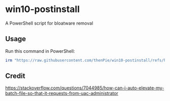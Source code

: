 # win10-postinstall
A PowerShell script for bloatware removal

## Usage

Run this command in PowerShell:

```powershell
irm "https://raw.githubusercontent.com/thenPie/win10-postinstall/refs/heads/main/src/launcher.ps1" | iex
```

## Credit

https://stackoverflow.com/questions/7044985/how-can-i-auto-elevate-my-batch-file-so-that-it-requests-from-uac-administrator
